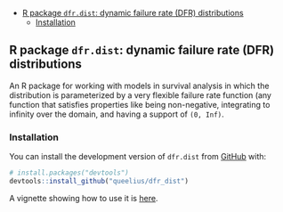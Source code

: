 
  - [R package `dfr.dist`: dynamic failure rate (DFR)
    distributions](#r-package-dfrdist-dynamic-failure-rate-dfr-distributions)
      - [Installation](#installation)

<!-- README.md is generated from README.Rmd. Please edit that file -->

## R package `dfr.dist`: dynamic failure rate (DFR) distributions

<!-- badges: start -->

<!-- badges: end -->

An R package for working with models in survival analysis in which the
distribution is parameterized by a very flexible failure rate function
(any function that satisfies properties like being non-negative,
integrating to infinity over the domain, and having a support of `(0,
Inf)`.

### Installation

You can install the development version of `dfr.dist` from
[GitHub](https://github.com/queelius/dfr_dist) with:

``` r
# install.packages("devtools")
devtools::install_github("queelius/dfr_dist")
```

A vignette showing how to use it is [here](https://queelius.github.io/dfr_dist/articles/failure_rate.html).
